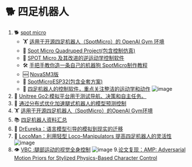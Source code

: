 # 🐕 四足机器人

1. 🐕 [spot micro](https://gitlab.com/public-open-source/spotmicroai)
   - 🏋️ [适用于开源四足机器人（SpotMicro）的 OpenAI Gym 环境](https://github.com/nicrusso7/rex-gym?tab=readme-ov-file)
   - 🤖 [Spot Micro Quadruped Project(包含控制仿真)](https://github.com/mike4192/spotMicro)
   - 🦿 [SPOT Micro 及其改进的逆运动学控制软件](https://www.youtube.com/watch?v=oqUjJDkn_ZA)
   - 🛠️ [手把手教你造一条自己的机器狗 SpotMicro制作教程](https://www.bilibili.com/video/BV1Na411A73R/?spm_id_from=333.337.search-card.all.click&vd_source=b0c8a11b5de94ddafb7aba6365bcceef)
   - 🆕 [NovaSM3版](https://novaspotmicro.com/parts-list.html)
   - 🤖 [SpotMicroESP32(包含全套方案)](https://www.instructables.com/Quadruped-Robot-Alpha-ESP32-Based-Spot-Micro-Robot/)
   - 🦾 [四足机器人的控制软件，重点关注整洁的运动学和动作](https://github.com/ThomasSchnapka/quaro)
     ![image](https://github.com/user-attachments/assets/88cb85cd-e2c8-43cb-94b8-64b45ffe08c2)
2. 🦾 [Unitree Go2:模拟平台用于测试导航、决策和自主任务。](https://github.com/Zhefan-Xu/isaac-go2-ros2)
3. 🦿 [通过分布式优化加速腿式机器人的模型预测控制](https://sites.google.com/view/dwmpc/home)
4. 🏋️ [适用于开源四足机器人（SpotMicro）的OpenAI Gym环境](https://github.com/nicrusso7/rex-gym?tab=readme-ov-file)
5. 📚 [四足机器人资料汇总](https://github.com/curieuxjy/Awesome_Quadrupedal_Robots)
6. 🧪 [DrEureka：语言模型引导的模拟到现实的迁移](https://eureka-research.github.io/dr-eureka/)
7. 🦾 [LocoMan：利用轻型 Loco-Manipulators 提高四足机器人的灵活性](https://github.com/linchangyi1/LocoMan.git)
  ![image](https://github.com/user-attachments/assets/53fcc5c5-70d3-401b-ac02-e4c5ea30986e)
8. 👁️ [VBC :腿部运动的视觉全身控制](https://wholebody-b1.github.io/)
   ![image](https://github.com/user-attachments/assets/52a4c09c-0116-49d2-8e67-d7161f1bb2e9)
9.[论文复现：AMP: Adversarial Motion Priors for Stylized Physics-Based Character Control](https://github.com/SZU-AdvTech-2023/055-AMP-Adversarial-Motion-Priors-for-Stylized-Physics-Based-Character-Control.git)
